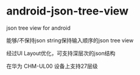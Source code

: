 # android-json-tree-view
json tree view for android

能够/不保持json string保持输入顺序的json tree view

经过UI Layout优化，可支持深层次的json结构

在华为 CHM-UL00 设备上支持27层级
